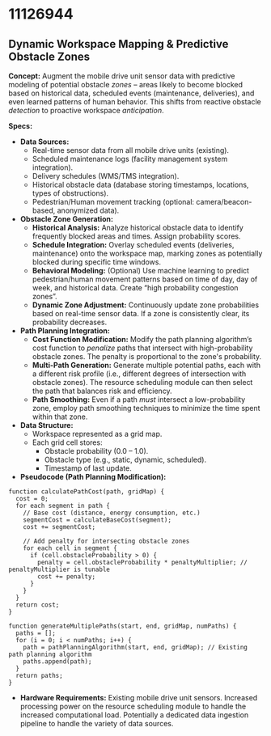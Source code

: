 # 11126944

## Dynamic Workspace Mapping & Predictive Obstacle Zones

**Concept:** Augment the mobile drive unit sensor data with predictive modeling of potential obstacle *zones* – areas likely to become blocked based on historical data, scheduled events (maintenance, deliveries), and even learned patterns of human behavior.  This shifts from reactive obstacle *detection* to proactive workspace *anticipation*.

**Specs:**

*   **Data Sources:**
    *   Real-time sensor data from all mobile drive units (existing).
    *   Scheduled maintenance logs (facility management system integration).
    *   Delivery schedules (WMS/TMS integration).
    *   Historical obstacle data (database storing timestamps, locations, types of obstructions).
    *   Pedestrian/Human movement tracking (optional: camera/beacon-based, anonymized data).
*   **Obstacle Zone Generation:**
    *   **Historical Analysis:** Analyze historical obstacle data to identify frequently blocked areas and times.  Assign probability scores.
    *   **Schedule Integration:**  Overlay scheduled events (deliveries, maintenance) onto the workspace map, marking zones as potentially blocked during specific time windows.
    *   **Behavioral Modeling:** (Optional) Use machine learning to predict pedestrian/human movement patterns based on time of day, day of week, and historical data. Create “high probability congestion zones”.
    *   **Dynamic Zone Adjustment:**  Continuously update zone probabilities based on real-time sensor data. If a zone is consistently clear, its probability decreases.
*   **Path Planning Integration:**
    *   **Cost Function Modification:**  Modify the path planning algorithm’s cost function to *penalize* paths that intersect with high-probability obstacle zones.  The penalty is proportional to the zone's probability.
    *   **Multi-Path Generation:** Generate multiple potential paths, each with a different risk profile (i.e., different degrees of intersection with obstacle zones).  The resource scheduling module can then select the path that balances risk and efficiency.
    *   **Path Smoothing:**  Even if a path *must* intersect a low-probability zone, employ path smoothing techniques to minimize the time spent within that zone.
*   **Data Structure:**
    *   Workspace represented as a grid map.
    *   Each grid cell stores:
        *   Obstacle probability (0.0 – 1.0).
        *   Obstacle type (e.g., static, dynamic, scheduled).
        *   Timestamp of last update.
*   **Pseudocode (Path Planning Modification):**

```
function calculatePathCost(path, gridMap) {
  cost = 0;
  for each segment in path {
    // Base cost (distance, energy consumption, etc.)
    segmentCost = calculateBaseCost(segment);
    cost += segmentCost;

    // Add penalty for intersecting obstacle zones
    for each cell in segment {
      if (cell.obstacleProbability > 0) {
        penalty = cell.obstacleProbability * penaltyMultiplier; // penaltyMultiplier is tunable
        cost += penalty;
      }
    }
  }
  return cost;
}

function generateMultiplePaths(start, end, gridMap, numPaths) {
  paths = [];
  for (i = 0; i < numPaths; i++) {
    path = pathPlanningAlgorithm(start, end, gridMap); // Existing path planning algorithm
    paths.append(path);
  }
  return paths;
}
```

*   **Hardware Requirements:** Existing mobile drive unit sensors. Increased processing power on the resource scheduling module to handle the increased computational load.  Potentially a dedicated data ingestion pipeline to handle the variety of data sources.